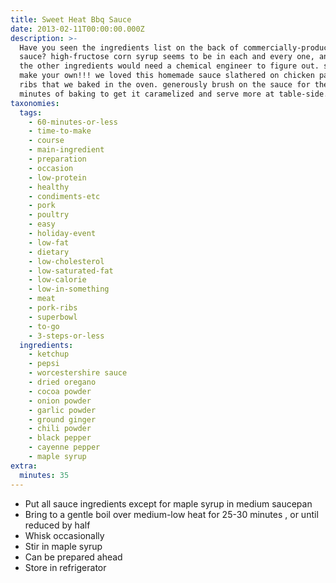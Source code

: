 ```yaml
---
title: Sweet Heat Bbq Sauce
date: 2013-02-11T00:00:00.000Z
description: >-
  Have you seen the ingredients list on the back of commercially-produced bbq
  sauce? high-fructose corn syrup seems to be in each and every one, and many of
  the other ingredients would need a chemical engineer to figure out. solution?
  make your own!!! we loved this homemade sauce slathered on chicken parts and
  ribs that we baked in the oven. generously brush on the sauce for the last few
  minutes of baking to get it caramelized and serve more at table-side.
taxonomies:
  tags:
    - 60-minutes-or-less
    - time-to-make
    - course
    - main-ingredient
    - preparation
    - occasion
    - low-protein
    - healthy
    - condiments-etc
    - pork
    - poultry
    - easy
    - holiday-event
    - low-fat
    - dietary
    - low-cholesterol
    - low-saturated-fat
    - low-calorie
    - low-in-something
    - meat
    - pork-ribs
    - superbowl
    - to-go
    - 3-steps-or-less
  ingredients:
    - ketchup
    - pepsi
    - worcestershire sauce
    - dried oregano
    - cocoa powder
    - onion powder
    - garlic powder
    - ground ginger
    - chili powder
    - black pepper
    - cayenne pepper
    - maple syrup
extra:
  minutes: 35
---
```

 - Put all sauce ingredients except for maple syrup in medium saucepan
 - Bring to a gentle boil over medium-low heat for 25-30 minutes , or until reduced by half
 - Whisk occasionally
 - Stir in maple syrup
 - Can be prepared ahead
 - Store in refrigerator
